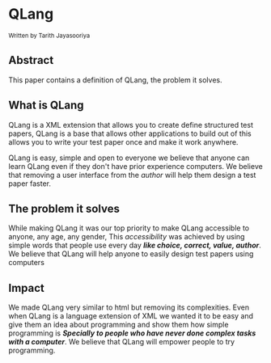 # QLang

<sup>Written by Tarith Jayasooriya</sup>

## Abstract

This paper contains a definition of QLang, the problem it solves.

## What is QLang

QLang is a XML extension that allows you to create define structured test papers, QLang is a base that allows other applications to build out of this allows you to write your test paper once and make it work anywhere. 

QLang is easy, simple and open to everyone we believe that anyone can learn QLang even if they don't have prior experience computers. We believe that removing a user interface from the *author* will help them design a test paper faster.

## The problem it solves

While making QLang it was our top priority to make QLang accessible to anyone, any age, any gender, This *accessibility* was achieved by using simple words that people use every day ***like choice, correct, value, author***. We believe that QLang will help anyone to easily design test papers using computers

## Impact

We made QLang very similar to html but removing its complexities. Even when QLang is a language extension of XML we wanted it to be easy and give them an idea about programming and show them how simple programming is ***Specially to people who have never done complex tasks with a computer***. We believe that QLang will empower people to try programming.